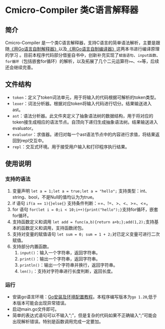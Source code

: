 # Cmicro-Compiler 类C语言解释器
## 简介
Cmicro-Compiler 是一个类C语言解释器，支持C语言的简单语法解析，主要是跟随[《用Go语言自制解释器》](https://weread.qq.com/web/bookDetail/74d32120813ab6de0g019b0e)以及[《用Go语言自制编译器》](https://weread.qq.com/web/bookDetail/38832db0813ab6de0g01886d)这两本书进行编译原理的学习
。目前本程序代码部分借鉴自书中，创新补充实现了`赋值语句`、`input函数`、`for循环`（包括嵌套for循环）的解析，以及拓展了几个二元运算符`>=`、`<=`等，后续还会继续完善。
## 文件结构
* `token`：定义了token词法单元，用于将输入的代码根据可解析的token类型。
* `lexer`：词法分析器。根据对应token将输入代码进行切分。结果输送进入ast。
* `ast`：语法分析器。此文件夹定义了抽象语法树的数据结构，用于将对应的token接生成相应的语法节点。自顶向下递归生成抽象语法树。结果输送进入evaluator。
* `evaluator`：求值器。递归对每一个ast语法节点中的内容进行求值，将结果返回到repl交互中。
* `repl`：交互式环境。用于接受用户输入和打印程序执行结果。
## 使用说明
### 支持的语法
1. 变量声明 
`let a = 1;let a = true;let a = "hello";` 支持类型：int、string、bool，不是Null的值均认为为true。
2. if 语句
`if(a == 1){}else{}` 支持条件判断：==、!=、>、<、>=、<=。
3. for 语句
`for(let i = 0;i < 10;i++){print("hello");}`支持for循环，嵌套for循环。
4. 支持函数定义和调用
`let add = func(a,b){return a+b;};add(1,2);`支持基本的函数定义和调用，支持函数闭包。
5. 支持对变量的赋值语句
`let sum = 0; sum = 1 + 2;`对已定义变量可进行二次赋值。
6. 支持部分内置函数。
   1. `input()`：输入一个字符串，返回字符串。 
   2. `print()`：输出一个字符串，返回字符串。
   3. `println()`：输出一个字符串并换行，返回字符串。
   4. `len();`：支持对字符串进行长度判断，返回长度。
### 运行
- 安装go语言环境：[Go安装及环境配置教程](https://zhuanlan.zhihu.com/p/685639113)。本程序编写版本为`go 1.20`,低于本版本可能会出现异常错误。
- 启动main.go文件即可。
- 简单的表达式语句可以不输入“;”，但是复杂的代码如果不正确输入“;”可能会出现解析错误。特别是函数调用完成一定要加。
